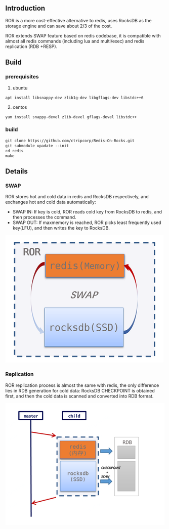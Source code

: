 ## Introduction

ROR is a more cost-effective alternative to redis, uses RocksDB as the storage engine and can save about 2/3 of the cost.

ROR extends SWAP feature based on redis codebase, it is compatible with almost all redis commands (including lua and multi/exec) and redis replication (RDB +RESP).

## Build

### prerequisites

1. ubuntu

```
apt install libsnappy-dev zlib1g-dev libgflags-dev libstdc++6
```

2. centos

```
yum install snappy-devel zlib-devel gflags-devel libstdc++
```

### build

```
git clone https://github.com/ctripcorp/Redis-On-Rocks.git
git submodule upadate --init
cd redis
make
```

## Details

### SWAP

ROR stores hot and cold data in redis and RocksDB respectively, and exchanges hot and cold data automatically:

- SWAP IN: If key is cold, ROR reads cold key from RocksDB to redis, and then processes the command.
- SWAP OUT: If maxmemory is reached, ROR picks least frequently used key(LFU), and then writes the key to RocksDB.

![SWAP](docs/images/ROR.png)

### Replication

ROR replication process is almost the same with redis, the only difference lies in RDB generation for cold data: RocksDB CHECKPOINT is obtained first, and then the cold data is scanned and converted into RDB format.

![SWAP-REPL](docs/images/ROR-REPL.png)



